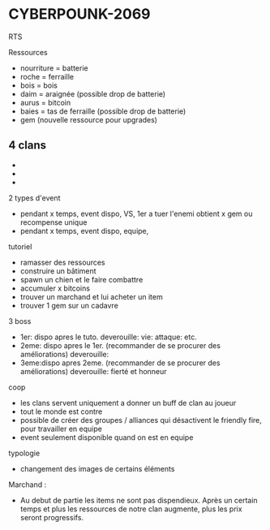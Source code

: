 # CYBERPOUNK-2069
RTS


Ressources
- nourriture = batterie
- roche = ferraille
- bois = bois
- daim = araignée (possible drop de batterie)
- aurus = bitcoin
- baies = tas de ferraille (possible drop de batterie)
- gem (nouvelle ressource pour upgrades)

4 clans
- 
- 
- 
- 

2 types d'event
- pendant x temps, event dispo, VS, 1er a tuer l'enemi obtient x gem ou recompense unique
- pendant x temps, event dispo, equipe, 

tutoriel
- ramasser des ressources
- construire un bâtiment
- spawn un chien et le faire combattre
- accumuler x bitcoins
- trouver un marchand et lui acheter un item
- trouver 1 gem sur un cadavre

3 boss
- 1er: dispo apres le tuto. 
	deverouille:
	vie:
	attaque:
	etc.
- 2eme: dispo apres le 1er. (recommander de se procurer des améliorations)
	deverouille:
- 3eme:dispo apres 2eme. (recommander de se procurer des améliorations)
	deverouille: fierté et honneur
	
	
coop
- les clans servent uniquement a donner un buff de clan au joueur
- tout le monde est contre
- possible de créer des groupes / alliances qui désactivent le friendly fire, pour travailler en equipe
- event seulement disponible quand on est en equipe

typologie
- changement des images de certains éléments


Marchand :
- Au debut de partie les items ne sont pas dispendieux. Après un certain temps et plus les ressources de notre clan augmente, plus les prix seront progressifs. 




